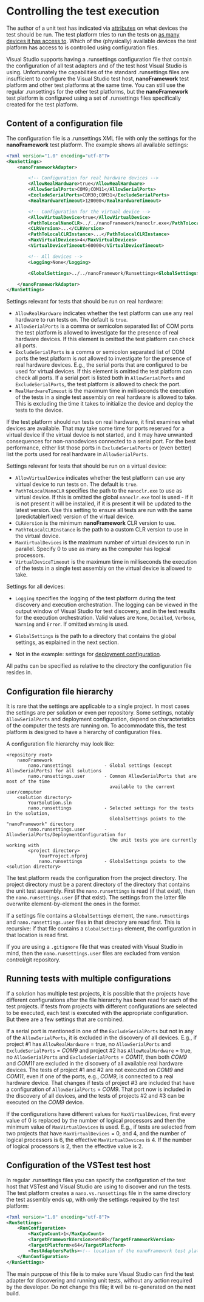# Controlling the test execution

The author of a unit test has indicated via [attributes](writing-unit-tests#where-to-run-a-test-method-device-selection) on what devices the test should be run. The test platform tries to run the tests on [as many devices it has access to](run-tests-in-visual-studio#running-the-unit-tests). Which of the (physically) available devices the test platform has access to is controlled using configuration files.

Visual Studio supports having a .runsettings configuration file that contain the configuration of all test adapters and of the test host Visual Studio is using. Unfortunately the capabilities of the standard .runsettings files are insufficient to configure the Visual Studio test host, **nanoFramework** test platform and other test platforms at the same time. You can still use the regular .runsettings  for the other test platforms, but the **nanoFramework** test platform is configured using a set of .runsettings files specifically created for the test platform.

## Content of a configuration file

The configuration file is a .runsettings XML file with only the settings for the **nanoFramework** test platform. The example shows all available settings:

```xml
<?xml version="1.0" encoding="utf-8"?>
<RunSettings>
    <nanoFrameworkAdapter>

        <!-- Configuration for real hardware devices -->
        <AllowRealHardware>true</AllowRealHardware>
        <AllowSerialPorts>COM9;COM11</AllowSerialPorts>
        <ExcludeSerialPorts>COM30;COM31</ExcludeSerialPorts>
        <RealHardwareTimeout>120000</RealHardwareTimeout>

        <!-- Configuration for the virtual device -->
        <AllowVirtualDevice>true</AllowVirtualDevice>
        <PathToLocalNanoCLR>../../nanoFramework/nanoclr.exe</PathToLocalNanoCLR>
        <CLRVersion>...</CLRVersion>
        <PathToLocalCLRInstance>...</PathToLocalCLRInstance>
        <MaxVirtualDevices>4</MaxVirtualDevices>
        <VirtualDeviceTimeout>60000</VirtualDeviceTimeout>

        <!-- All devices -->
        <Logging>None</Logging>

        <GlobalSettings>../../nanoFramework/Runsettings<GlobalSettings>

    </nanoFrameworkAdapter>
</RunSettings>
```

Settings relevant for tests that should be run on real hardware:

- `AllowRealHardware` indicates whether the test platform can use any real hardware to run tests on. The default is `true`.
- `AllowSerialPorts` is a comma or semicolon separated list of COM ports the test platform is allowed to investigate for the presence of real hardware devices. If this element is omitted the test platform can check all ports.
- `ExcludeSerialPorts` is a comma or semicolon separated list of COM ports the test platform is *not* allowed to investigate for the presence of real hardware devices. E.g., the serial ports that are configured to be used for virtual devices. If this element is omitted the test platform can check all ports. If a serial port is listed both in `AllowSerialPorts` and `ExcludeSerialPorts`, the test platform *is* allowed to check the port.
- `RealHardwareTimeout` is the maximum time in milliseconds the execution of the tests in a single test assembly on real hardware is allowed to take. This is excluding the time it takes to initialize the device and deploy the tests to the device.

If the test platform should run tests on real hardware, it first examines what devices are available. That may take some time for ports reserved for a virtual device if the virtual device is not started, and it may have unwanted consequences for non-nanodevices connected to a serial port. For the best performance, either list those ports in `ExcludeSerialPorts` or (even better) list the ports used for real hardware in `AllowSerialPorts`.

Settings relevant for tests that should be run on a virtual device:

- `AllowVirtualDevice` indicates whether the test platform can use any virtual device to run tests on. The default is `true`.
- `PathToLocalNanoCLR` specifies the path to the `nanoclr.exe` to use as virtual device. If this is omitted the global `nanoclr.exe` tool is used - if it is not present it will be installed, if it is present it will be updated to the latest version. Use this setting to ensure all tests are run with the same (predictable/fixed) version of the virtual device.
- `CLRVersion` is the minimum **nanoFramework** CLR version to use.
- `PathToLocalCLRInstance` is the path to a custom CLR version to use in the virtual device.
- `MaxVirtualDevices` is the maximum number of virtual devices to run in parallel. Specify 0 to use as many as the computer has logical processors.
- `VirtualDeviceTimeout` is the maximum time in milliseconds the execution of the tests in a single test assembly on the virtual device is allowed to take.

Settings for all devices:

- `Logging` specifies the logging of the test platform during the test discovery and execution orchestration. The logging can be viewed in the output window of Visual Studio for test discovery, and in the test results for the execution orchestration. Valid values are `None`, `Detailed`, `Verbose`, `Warning` and `Error`. If omitted `Warning` is used.

- `GlobalSettings` is the path to a directory that contains the global settings, as explained in the next section.

- Not in the example: settings for [deployment configuration](deployment-configuration).

All paths can be specified as relative to the directory the configuration file resides in.

## Configuration file hierarchy

It is rare that the settings are applicable to a single project. In most cases the settings are per solution or even per repository. Some settings, notably `AllowSerialPorts` and deployment configuration, depend on characteristics of the computer the tests are running on. To accommodate this, the test platform is designed to have a hierarchy of configuration files.

A configuration file hierarchy may look like:
```
<repository root>
    nanoFramework
        nano.runsettings            - Global settings (except AllowSerialPorts) for all solutions
        nano.runsettings.user       - Common AllowSerialPorts that are most of the time
                                      available to the current user/computer
    <solution directory>
        YourSolution.sln
        nano.runsettings            - Selected settings for the tests in the solution,
                                      GlobalSettings points to the "nanoFramework" directory
        nano.runsettings.user       - AllowSerialPorts/DeploymentConfiguration for
                                      the unit tests you are currently working with 
        <project directory>
            YourProject.nfproj
            nano.runsettings        - GlobalSettings points to the <solution directory>
```

The test platform reads the configuration from the project directory. The project directory must be a parent directory of the directory that contains the unit test assembly. First the `nano.runsettings` is read (if that exist), then the `nano.runsettings.user` (if that exist). The settings from the latter file overwrite element-by-element the ones in the former.

If a settings file contains a `GlobalSettings` element, the `nano.runsettings` and `nano.runsettings.user` files in that directory are read first. This is recursive: if that file contains a `GlobalSettings` element, the configuration in that location is read first.

If you are using a `.gitignore` file that was created with Visual Studio in mind, then the `nano.runsettings.user` files are excluded from version control/git repository.

## Running tests with multiple configurations

If a solution has multiple test projects, it is possible that the projects have different configurations after the file hierarchy has been read for each of the test projects. If tests from projects with different configurations are selected to be executed, each test is executed with the appropriate configuration. But there are a few settings that are combined.

If a serial port is mentioned in one of the `ExcludeSerialPorts` but not in any of the `AllowSerialPorts`, it is excluded in the discovery of all devices. E.g., if project #1 has `AllowRealHardware` = true, no `AllowSerialPorts` and `ExcludeSerialPorts` = *COM9* and project #2 has `AllowRealHardware` = true, no `AllowSerialPorts` and `ExcludeSerialPorts` = *COM11*, then both *COM9* and *COM11* are excluded in the discovery of all available real hardware devices. The tests of project #1 and #2 are not executed on *COM9* and *COM11*, even if one of the ports, e.g., *COM9*, is connected to a real hardware device. That changes if tests of project #3 are included that have a configuration of `AllowSerialPorts` = *COM9*. That port now is included in the discovery of all devices, and the tests of projects #2 and #3 can be executed on the *COM9* device.

If the configurations have different values for `MaxVirtualDevices`, first every value of 0 is replaced by the number of logical processors and then the minimum value of `MaxVirtualDevices` is used. E.g., if tests are selected from two projects that have   `MaxVirtualDevices` = 0, and 4, and the number of logical processors is 6, the effective `MaxVirtualDevices` is 4. If the number of logical processors is 2, then the effective value is 2.

## Configuration of the VSTest test host

In regular .runsettings files you can specify the configuration of the test host that VSTest and Visual Studio are using to discover and run the tests. The test platform creates a `nano.vs.runsettings` file in the same directory the test assembly ends up, with only the settings required by the test platform:

```xml
<?xml version="1.0" encoding="utf-8"?>
<RunSettings>
    <RunConfiguration>
        <MaxCpuCount>1</MaxCpuCount>
        <TargetFrameworkVersion>net48</TargetFrameworkVersion>
        <TargetPlatform>x64</TargetPlatform>
        <TestAdaptersPaths><!-- location of the nanoFramework test platform adapter --></TestAdaptersPaths>
    </RunConfiguration>
</RunSettings>
```
The main purpose of this file is to make sure Visual Studio can find the test adapter for discovering and running unit tests, without any action required by the developer. Do not change this file; it will be re-generated on the next build.



